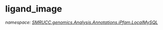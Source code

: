 ﻿# ligand_image
_namespace: [SMRUCC.genomics.Analysis.Annotations.iPfam.LocalMySQL](./index.md)_







